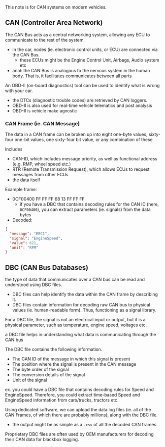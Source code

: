 
This note is for CAN systems on modern vehicles.

## CAN (Controller Area Network)
The CAN Bus acts as a central networking system, allowing any ECU to communicate to the rest of the system.
- in the car, nodes (ie. electronic control units, or ECU) are connected via the CAN Bus.
  - these ECUs might be the Engine Control Unit, Airbags, Audio system etc
- anal: the CAN Bus is analogous to the nervous system in the human body. That is, it facilitates communicates between all parts

An OBD-II (on-board diagnostics) tool can be used to identify what is wrong with your car.
- the DTCs (diagnostic trouble codes) are retrieved by CAN loggers.
- OBD-II is also used for real-time vehicle telematics and post analysis
- OBD-II is vehicle make agnostic

### CAN Frame (ie. CAN Message)
The data in a CAN frame can be broken up into eight one-byte values, sixty-four one-bit values, one sixty-four bit value, or any combination of these

Includes
- CAN-ID, which includes message priority, as well as functional address (e.g. RMP, wheel speed etc.)
- RTR (Remote Transmission Request), which allows ECUs to request messages from other ECUs
- the data itself

Example frame:
- 0CF00400 FF FF FF 68 13 FF FF FF
  - if you have a DBC that contains decoding rules for the CAN ID (here, `0CF00400`), you can extract parameters (ie. signals) from the data bytes
- Decoded: 
```json
{
  "message": "EEC1",
  "signal": "EngineSpeed",
  "value": 621,
  "unit": "RPM"
}
```

## DBC (CAN Bus Databases)
the type of data that communicates over a CAN bus can be read and understood using DBC files.
- DBC files can help identify the data within the CAN frame by describing it.
- DBC files contain information for decoding raw CAN bus to physical values (ie. human-readable form). Thus, functioning as a signal library.

For a DBC file, the signal is not an electrical input or output, but it is a physical parameter, such as temperature, engine speed, voltages etc.

a DBC file helps in understanding what data is communicating through the CAN bus

The DBC file contains the following information.
- The CAN ID of the message in which this signal is present
- The position where the signal is present in the CAN message
- The byte order of the signal
- The conversion details of the signal
- Unit of the signal

ex. you could have a DBC file that contains decoding rules for Speed and EngineSpeed. Therefore, you could extract time-based Speed and EngineSpeed information from cars/trucks, tractors etc.

Using dedicated software, we can upload the data log files (ie. all of the CAN Frames, of which there are probably millions), along with the DBC file.
- the output might be as simple as a `.csv` of all the decoded CAN frames.

Proprietary DBC files are often used by OEM manufacturers for decoding their CAN data for blackbox logging.
